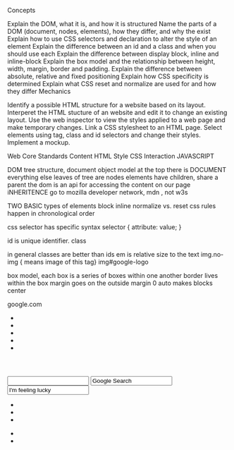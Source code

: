 Concepts

Explain the DOM, what it is, and how it is structured
Name the parts of a DOM (document, nodes, elements), how they differ, and why the exist
Explain how to use CSS selectors and declaration to alter the style of an element
Explain the difference between an id and a class and when you should use each
Explain the difference between display block, inline and inline-block
Explain the box model and the relationship between height, width, margin, border and padding.
Explain the difference between absolute, relative and fixed positioning
Explain how CSS specificity is determined
Explain what CSS reset and normalize are used for and how they differ
Mechanics

Identify a possible HTML structure for a website based on its layout.
Interperet the HTML stucture of an website and edit it to change an existing layout.
Use the web inspector to view the styles applied to a web page and make temporary changes.
Link a CSS stylesheet to an HTML page.
Select elements using tag, class and id selectors and change their styles.
Implement a mockup.

Web Core Standards
Content HTML
Style  CSS
Interaction JAVASCRIPT

DOM tree structure, document object model
at the top there is DOCUMENT
everything else leaves of tree are nodes
elements have children, share a parent
the dom is an api for accessing the content on our page
iNHERITENCE 
go to mozilla developer network, mdn , not w3s

TWO BASIC types of elements
block
inline
normalize vs. reset
css rules happen in chronological order

css selector has specific syntax 
selector { attribute: value; }

id is unique identifier. 
class 

in general classes are better than ids
em  is relative size to the text 
img.no-img { means image of this tag}
img#google-logo

box model, each box is a series of boxes within one another
border lives within the box
margin goes on the outside
margin 0 auto makes blocks center



google.com



<body>
  <div id="page-wrapper">
    <header>
      <nav>
        <ul>
          <li><a></a></li>
          <li><a></a></li>
          <li><a></a></li>
          <li><a></a></li>
          <li><a></a></li>
        </ul>
      </nav>
    </header>
    <div -d="google-search">
      <img />
      <form>
        <input />
        <input value="Google Search" />
        <input value="I'm feeling lucky" />
      </form>
    </div>
    <footer>
      <ul>
        <li><a></a></li>
        <li><a></a></li>
        <li><a></a></li>
      </ul>
      <ul>
        <li><a></a></li>
        <li><a></a></li>
      </ul>
    </footer>
  </div>
</body>
















